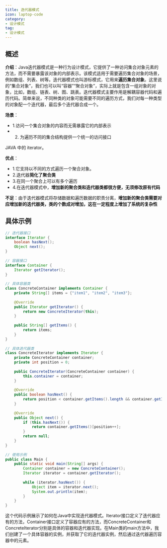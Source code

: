 ```yaml
---
title: 迭代器模式
icon: laptop-code
category:
- 设计模式
tag:
- 设计模式
---
```


## 概述

**介绍**：Java迭代器模式是一种行为设计模式，它提供了一种访问集合对象元素的方法，而不需要暴露该对象的内部表示。该模式适用于需要遍历集合对象的场景，例如数组、列表、树等。迭代器模式也叫游标模式，它用来**遍历集合对象**。这里说的“集合对象”，我们也可以叫“容器”“聚合对象”，实际上就是包含一组对象的对象，比如，数组、链表、树、图、跳表。迭代器模式主要作用是解耦容器代码和遍历代码。简单来说，不同种类的对象可能需要不同的遍历方式，我们对每一种类型的对象配一个迭代器，最后多个迭代器合成一个。

**场景**：
* 1.访问一个集合对象的内容而无需暴露它的内部表示
* 2. 为遍历不同的集合结构提供一个统一的访问接口

JAVA 中的 iterator。

**优点**：
* 1.它支持以不同的方式遍历一个聚合对象。
* 2.迭代器**简化了聚合类**
* 3.在同一个聚合上可以有多个遍历
* 4.在迭代器模式中，**增加新的聚合类和迭代器类都很方便，无须修改原有代码**

**不足**：由于迭代器模式将存储数据和遍历数据的职责分离，**增加新的聚合类需要对应增加新的迭代器类，类的个数成对增加，这在一定程度上增加了系统的复杂性**

## 具体示例

```java
// 迭代器接口
interface Iterator {
    boolean hasNext();
    Object next();
}
 
// 容器接口
interface Container {
    Iterator getIterator();
}
 
// 具体容器类
class ConcreteContainer implements Container {
    private String[] items = {"item1", "item2", "item3"};
 
    @Override
    public Iterator getIterator() {
        return new ConcreteIterator(this);
    }
 
    public String[] getItems() {
        return items;
    }
}
 
// 具体迭代器类
class ConcreteIterator implements Iterator {
    private ConcreteContainer container;
    private int position = 0;
 
    public ConcreteIterator(ConcreteContainer container) {
        this.container = container;
    }
 
    @Override
    public boolean hasNext() {
        return position < container.getItems().length && container.getItems()[position] != null;
    }
 
    @Override
    public Object next() {
        if (this.hasNext()) {
            return container.getItems()[position++];
        }
        return null;
    }
}
 
// 使用示例
public class Main {
    public static void main(String[] args) {
        Container container = new ConcreteContainer();
        Iterator iterator = container.getIterator();
 
        while (iterator.hasNext()) {
            Object item = iterator.next();
            System.out.println(item);
        }
    }
}
```
这个代码示例展示了如何在Java中实现迭代器模式。Iterator接口定义了迭代器应有的方法，Container接口定义了容器应有的方法，而ConcreteContainer和ConcreteIterator分别是具体的容器和迭代器实现。在Main类的main方法中，我们创建了一个具体容器的实例，并获取了它的迭代器实例，然后通过迭代器遍历容器中的元素。


